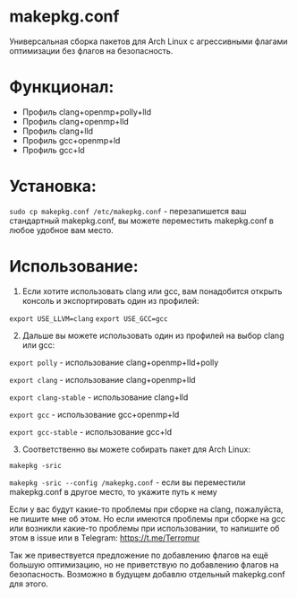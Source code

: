 # makepkg.conf
Универсальная сборка пакетов для Arch Linux с агрессивными флагами оптимизации без флагов на безопасность.

# Функционал:
- Профиль clang+openmp+polly+lld
- Профиль clang+openmp+lld
- Профиль clang+lld
- Профиль gcc+openmp+ld
- Профиль gcc+ld

# Установка:
```sudo cp makepkg.conf /etc/makepkg.conf``` - перезапишется ваш стандартный makepkg.conf, вы можете переместить makepkg.conf в любое удобное вам место.

# Использование:
1. Если хотите использовать clang или gcc, вам понадобится открыть консоль и экспортировать один из профилей:

```export USE_LLVM=clang``` 
```export USE_GCC=gcc```

2. Дальше вы можете использовать один из профилей на выбор clang или gcc:

```export polly```  - использование clang+openmp+lld+polly

```export clang``` - использование clang+openmp+lld

```export clang-stable``` - использование clang+lld

```export gcc``` - использование gcc+openmp+ld

```export gcc-stable``` - использование gcc+ld

3. Соответственно вы можете собирать пакет для Arch Linux:

```makepkg -sric```

```makepkg -sric --config /makepkg.conf``` - если вы переместили makepkg.conf в другое место, то укажите путь к нему

Если у вас будут какие-то проблемы при сборке на clang, пожалуйста, не пишите мне об этом. Но если имеются проблемы при сборке на gcc или возникли какие-то проблемы при использовании, то напишите об этом в issue или в Telegram: https://t.me/Terromur 

Так же привествуется предложение по добавлению флагов на ещё большую оптимизацию, но не приветствую по добавлению флагов на безопасность. Возможно в будущем добавлю отдельный makepkg.conf для этого.
